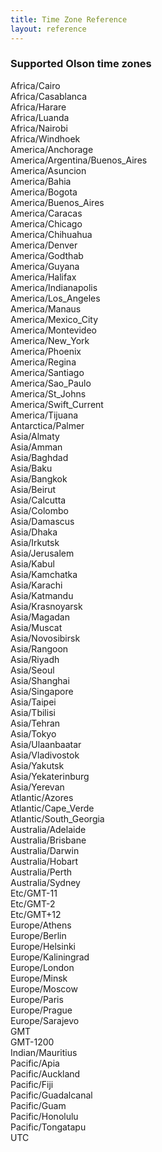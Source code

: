 ```yaml
---
title: Time Zone Reference
layout: reference
---
```


### Supported Olson time zones
Africa/Cairo  
Africa/Casablanca  
Africa/Harare  
Africa/Luanda  
Africa/Nairobi  
Africa/Windhoek  
America/Anchorage  
America/Argentina/Buenos_Aires  
America/Asuncion  
America/Bahia  
America/Bogota  
America/Buenos_Aires  
America/Caracas  
America/Chicago  
America/Chihuahua  
America/Denver  
America/Godthab  
America/Guyana  
America/Halifax  
America/Indianapolis  
America/Los_Angeles  
America/Manaus  
America/Mexico_City  
America/Montevideo  
America/New_York  
America/Phoenix  
America/Regina  
America/Santiago  
America/Sao_Paulo  
America/St_Johns  
America/Swift_Current  
America/Tijuana  
Antarctica/Palmer  
Asia/Almaty  
Asia/Amman  
Asia/Baghdad  
Asia/Baku  
Asia/Bangkok  
Asia/Beirut  
Asia/Calcutta  
Asia/Colombo  
Asia/Damascus  
Asia/Dhaka  
Asia/Irkutsk  
Asia/Jerusalem  
Asia/Kabul  
Asia/Kamchatka  
Asia/Karachi  
Asia/Katmandu  
Asia/Krasnoyarsk  
Asia/Magadan  
Asia/Muscat  
Asia/Novosibirsk  
Asia/Rangoon  
Asia/Riyadh  
Asia/Seoul  
Asia/Shanghai  
Asia/Singapore  
Asia/Taipei  
Asia/Tbilisi  
Asia/Tehran  
Asia/Tokyo  
Asia/Ulaanbaatar  
Asia/Vladivostok  
Asia/Yakutsk  
Asia/Yekaterinburg  
Asia/Yerevan  
Atlantic/Azores  
Atlantic/Cape_Verde  
Atlantic/South_Georgia  
Australia/Adelaide  
Australia/Brisbane  
Australia/Darwin  
Australia/Hobart  
Australia/Perth  
Australia/Sydney  
Etc/GMT-11  
Etc/GMT-2  
Etc/GMT+12  
Europe/Athens  
Europe/Berlin  
Europe/Helsinki  
Europe/Kaliningrad  
Europe/London  
Europe/Minsk  
Europe/Moscow  
Europe/Paris  
Europe/Prague  
Europe/Sarajevo  
GMT  
GMT-1200  
Indian/Mauritius  
Pacific/Apia  
Pacific/Auckland  
Pacific/Fiji  
Pacific/Guadalcanal  
Pacific/Guam  
Pacific/Honolulu  
Pacific/Tongatapu  
UTC  
